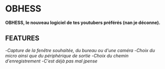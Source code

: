 # OBHESS

**OBHESS, le nouveau logiciel de tes youtubers préférés (nan je déconne).**

## FEATURES

-*Capture de la fenêtre souhaitée, du bureau ou d'une caméra*
-*Choix du micro ainsi que du périphérique de sortie*
-*Choix du chemin d'enregistrement*
-*C'est déjà pas mal jpense*
